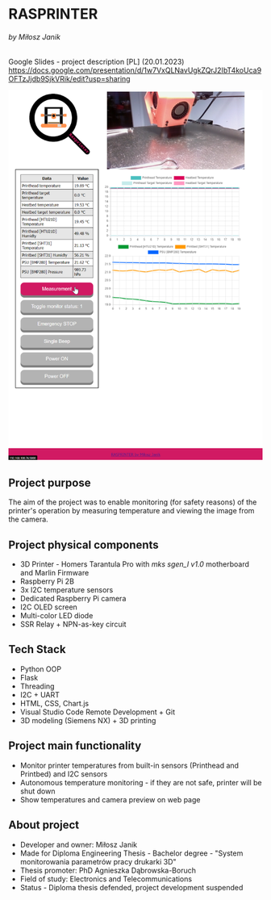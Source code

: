 # RASPRINTER
###### by Miłosz Janik
Google Slides - project description [PL] (20.01.2023) https://docs.google.com/presentation/d/1w7VxQLNavUgkZQrJ2IbT4koUca9OFTzJjdb9SjkVRik/edit?usp=sharing

![alt text](https://github.com/mijanik/Rasprinter/blob/master/Rasprinter_interface.png)

## Project purpose
The aim of the project was to enable monitoring (for safety reasons) of the printer's operation by measuring temperature and viewing the image from the camera.

## Project physical components
- 3D Printer - Homers Tarantula Pro with *mks sgen_l v1.0* motherboard and Marlin Firmware
- Raspberry Pi 2B
- 3x I2C temperature sensors
- Dedicated Raspberry Pi camera
- I2C OLED screen
- Multi-color LED diode
- SSR Relay + NPN-as-key circuit
## Tech Stack
- Python OOP
- Flask
- Threading
- I2C + UART
- HTML, CSS, Chart.js
- Visual Studio Code Remote Development + Git
- 3D modeling (Siemens NX) + 3D printing

## Project main functionality
- Monitor printer temperatures from built-in sensors (Printhead and Printbed) and I2C sensors
- Autonomous temperature monitoring - if they are not safe, printer will be shut down
- Show temperatures and camera preview on web page

## About project
- Developer and owner: Miłosz Janik
- Made for Diploma Engineering Thesis - Bachelor degree - "System monitorowania parametrów pracy drukarki 3D"
- Thesis promoter: PhD Agnieszka Dąbrowska-Boruch
- Field of study: Electronics and Telecommunications
- Status - Diploma thesis defended, project development suspended

